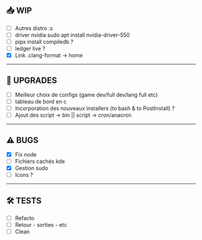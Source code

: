 ## 📥 WIP

- [ ] Autres distro :s
- [ ] driver nvidia sudo apt install nvidia-driver-550
- [ ] pipx install compiledb ?
- [ ] ledger live ?
- [x] Link .clang-format -> home

---

## 🚀 UPGRADES

- [ ] Meilleur choix de configs (game dev/full dev/lang full etc)
- [ ] tableau de bord en c
- [ ] Incorporation des nouveaux installers (to bash & to PostInstall) ?
- [ ] Ajout des script -> bin || script -> cron/anacron

---

## ⚠️ BUGS

- [x] Fix node
- [ ] Fichiers cachés kde
- [x] Gestion sudo
- [ ] Icons ?

---

## 🛠️ TESTS

- [ ] Refacto
- [ ] Retour - sorties - etc
- [ ] Clean

